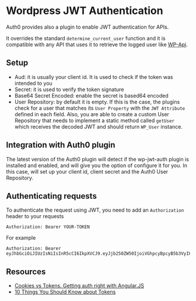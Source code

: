 # Wordpress JWT Authentication

Auth0 provides also a plugin to enable JWT authentication for APIs.

It overrides the standard `determine_current_user` function and it is compatible with any API that uses it to retrieve the logged user like [WP-Api](https://wordpress.org/plugins/json-rest-api/).

## Setup

- Aud: it is usually your client id. It is used to check if the token was intended to you
- Secret: it is used to verify the token signature
- Base64 Secret Encoded: enable the secret is based64 encoded
- User Repository: by default it is empty. If this is the case, the plugins check for a user that matches its `User Property` with the `JWT Attribute` defined in each field. Also, you are able to create a custom User Repository that needs to implement a static method called `getUser` which receives the decoded JWT and should return `WP_User` instance.

## Integration with Auth0 plugin

The latest version of the Auth0 plugin will detect if the wp-jwt-auth plugin is installed and enabled, and will give you the option of configure it for you. In this case, will set up your client id, client secret and the Auth0 User Repository.

## Authenticating requests

To authenticate the request using JWT, you need to add an `Authorization` header to your requests

```
Authorization: Bearer YOUR-TOKEN
```

For example

```
Authorization: Bearer eyJhbGciOiJIUzIsNiIsInR5cCI6IkpXVCJ9.eyJjb250ZW50IjoiVGhpcyBpcyB5b3VyIHVzZXIgSldUIHByb3ZpZGVkIGJ5IHRoZSBBdXRoMCBzZXJ2rXIifQ.b47GoWoY_5n4jIyGghPTLFEQtSegnVydcvl6gpWNeUE
```

## Resources

- [Cookies vs Tokens. Getting auth right with Angular.JS](https://auth0.com/blog/2014/01/07/angularjs-authentication-with-cookies-vs-token/)
- [10 Things You Should Know about Tokens](https://auth0.com/blog/2014/01/27/ten-things-you-should-know-about-tokens-and-cookies/)

